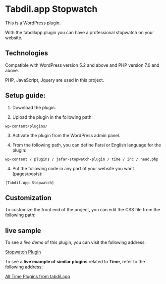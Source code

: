 # Tabdil.app Stopwatch

This is a WordPress plugin.

With the tabdilapp plugin you can have a professional stopwatch on your website.



## Technologies

Compatible with WordPress version 5.2 and above and PHP version 7.0 and above.

PHP, JavaScript, Jquery are used in this project.



## Setup guide:

1. Download the plugin.

2. Upload the plugin in the following path:

`wp-content/plugins/`

3. Activate the plugin from the WordPress admin panel.

4. From the following path, you can define Farsi or English language for the plugin:

`wp-content / plugins / jafar-stopwatch-plugin / time / inc / head.php`


4. Put the following code in any part of your website you want (pages/posts):

`[Tabdil.App Stopwatch]`




## Customization

To customize the front end of the project, you can edit the CSS file from the following path:




## live sample

To see a *live demo* of this plugin, you can visit the following address:

[Stopwatch Plugin](https://tabdil.app/time/stopwatch/)


To see a **live example of similar plugins** related to **Time**, refer to the following address:

[All Time Plugins from tabdil.app](https://tabdil.app/time/)
